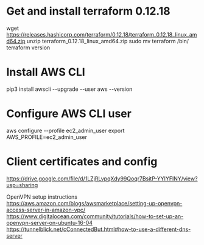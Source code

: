 
# Get and install terraform 0.12.18
wget https://releases.hashicorp.com/terraform/0.12.18/terraform_0.12.18_linux_amd64.zip
unzip terraform_0.12.18_linux_amd64.zip
sudo mv terraform /bin/
terraform version

# Install AWS CLI
pip3 install awscli --upgrade --user
aws --version


# Configure AWS CLI user
aws configure --profile ec2_admin_user
export AWS_PROFILE=ec2_admin_user


# Client certificates and config
https://drive.google.com/file/d/1LZjRLvpqXdy99Qoqr7BsitP-YYIYFlNY/view?usp=sharing



OpenVPN setup instructions
https://aws.amazon.com/blogs/awsmarketplace/setting-up-openvpn-access-server-in-amazon-vpc/
https://www.digitalocean.com/community/tutorials/how-to-set-up-an-openvpn-server-on-ubuntu-16-04
https://tunnelblick.net/cConnectedBut.html#how-to-use-a-different-dns-server

